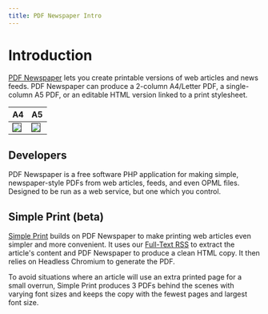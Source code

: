 ```yaml
---
title: PDF Newspaper Intro
---
```


<style>
    table img { border: 1px solid #222 }
</style>

# Introduction

[PDF Newspaper](http://pdf.fivefilters.org) lets you create printable versions of web articles and news feeds. PDF Newspaper can produce a 2-column A4/Letter PDF, a single-column A5 PDF, or an editable HTML version linked to a print stylesheet.

| A4       | A5       |
| -------- | -------- |
| ![](/images/pdf-newspaper/sample_a4.png) | ![](/images/pdf-newspaper/sample_a5.png) |

## Developers

PDF Newspaper is a free software PHP application for making simple, newspaper-style PDFs from web articles, feeds, and even OPML files. Designed to be run as a web service, but one which you control.

## Simple Print (beta)

[Simple Print](http://pdf.fivefilters.org/simple-print/) builds on PDF Newspaper to make printing web articles even simpler and more convenient. It uses our [Full-Text RSS](/full-text-rss/) to extract the article's content and PDF Newspaper to produce a clean HTML copy. It then relies on Headless Chromium to generate the PDF.

To avoid situations where an article will use an extra printed page for a small overrun, Simple Print produces 3 PDFs behind the scenes with varying font sizes and keeps the copy with the fewest pages and largest font size.
